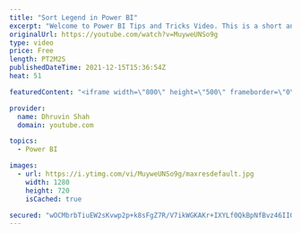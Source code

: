 ```yaml
---
title: "Sort Legend in Power BI"
excerpt: "Welcome to Power BI Tips and Tricks Video. This is a short and sweet video demonstrating the functionality to apply Sort on Legend values in Power BI. We can now adjust the sort direction for items in our legends! This will also help to reorder some of the data in visuals like stacked column charts,"
originalUrl: https://youtube.com/watch?v=MuyweUNSo9g
type: video
price: Free
length: PT2M2S
publishedDateTime: 2021-12-15T15:36:54Z
heat: 51

featuredContent: "<iframe width=\"800\" height=\"500\" frameborder=\"0\" src=\"https://www.youtube.com/embed/MuyweUNSo9g\" allow=\"accelerometer; autoplay; encrypted-media; gyroscope; picture-in-picture\" allowfullscreen></iframe>"

provider:
  name: Dhruvin Shah
  domain: youtube.com

topics:
  - Power BI

images:
  - url: https://i.ytimg.com/vi/MuyweUNSo9g/maxresdefault.jpg
    width: 1280
    height: 720
    isCached: true

secured: "wOCMbrbTiuEW2sKvwp2p+k8sFgZ7R/V7ikWGKAKr+IXYLf0QkBpNfBvz46IIOuEvibNXYkq8GJg8p56dBcAWch6AzabpLoBdYqU+zheLGvxlu5Vet6Yf+f9YXz4ZkBlUTmZPUbS9tl6DtIV7V8mn0PDS9h4Vjf66/sElQhpla9eLCn66je5j57l8CQX0HxW1cIDCloTvMFy/2gxFUAamEme07QI7MW8qFvyv9xrRof81kbioQKN9+uHfNgyaJachs9efg8ZU5wHu5KIhX8EskzQfObs2tafpu/jJghfQUfOO9DsXVGAKxvgwNBgv1P+fGS6alRmW1kxTMO3aTirV0/ZQXgErXPO+0HH6YxQyKzW03RbHMwm0uB48dvWGXcMvz4CcI6zXOhgiLiKq22uXtIHk/I6nzAIMX5X9FOs7Reg=;evH+tA/DWrvwWyduomygMg=="
---
```


